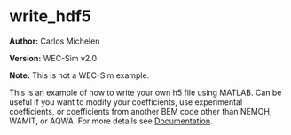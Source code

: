 # write_hdf5

**Author:**  	Carlos Michelen

**Version:** 	WEC-Sim v2.0

**Note:**	This is not a WEC-Sim example.

This is an example of how to write your own h5 file using MATLAB. 
Can be useful if you want to modify your coefficients, use experimental coefficients, or coefficients from another BEM code other than NEMOH, WAMIT, or AQWA.
For more details see [Documentation](http://wec-sim.github.io/WEC-Sim/features.html#bemio-writing-your-own-h5-file).
